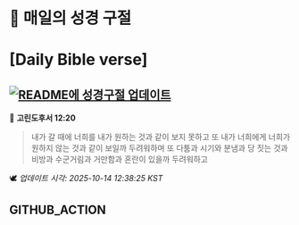 # 🙏 매일의 성경 구절
# [Daily Bible verse]
## [![README에 성경구절 업데이트](https://github.com/DONGSUKA/first_test/actions/workflows/update-readme-bible.yml/badge.svg)](https://github.com/DONGSUKA/first_test/actions/workflows/update-readme-bible.yml)
<!-- START_BIBLE_VERSE -->
📖 **고린도후서 12:20**
> 내가 갈 때에 너희를 내가 원하는 것과 같이 보지 못하고 또 내가 너희에게 너희가 원하지 않는 것과 같이 보일까 두려워하며 또 다툼과 시기와 분냄과 당 짓는 것과 비방과 수군거림과 거만함과 혼란이 있을까 두려워하고

🕊️ _업데이트 시각: 2025-10-14 12:38:25 KST_
  <!-- END_BIBLE_VERSE -->
## GITHUB_ACTION
